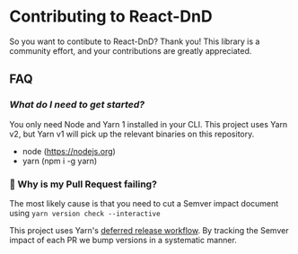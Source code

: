 # Contributing to React-DnD

So you want to contibute to React-DnD? Thank you! This library is a community effort, and your contributions are greatly appreciated.

## FAQ

### _What do I need to get started?_

You only need Node and Yarn 1 installed in your CLI. This project uses Yarn v2, but Yarn v1 will pick up the relevant binaries on this repository.

- node (https://nodejs.org)
- yarn (npm i -g yarn)

### 🤔 Why is my Pull Request failing?

The most likely cause is that you need to cut a Semver impact document using `yarn version check --interactive`

This project uses Yarn's [deferred release workflow](https://yarnpkg.com/features/release-workflow). By tracking the Semver impact of each PR we bump versions in a systematic manner.
